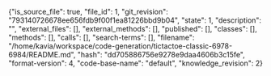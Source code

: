 {"is_source_file": true, "file_id": 1, "git_revision": "793140726678ee656fdb9f00f1ea81226bbd9b04", "state": 1, "description": "", "external_files": [], "external_methods": [], "published": [], "classes": [], "methods": [], "calls": [], "search-terms": [], "filename": "/home/kavia/workspace/code-generation/tictactoe-classic-6978-6984/README.md", "hash": "dd705886756e9278e9daa4606b3c15fe", "format-version": 4, "code-base-name": "default", "knowledge_revision": 2}